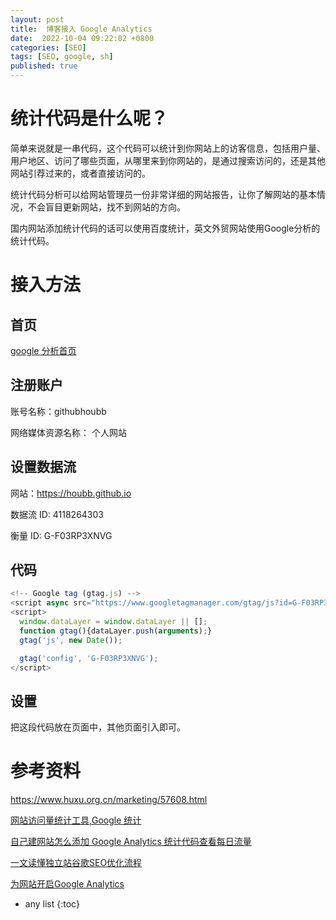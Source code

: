 ```yaml
---
layout: post
title:  博客接入 Google Analytics 
date:  2022-10-04 09:22:02 +0800
categories: [SEO]
tags: [SEO, google, sh]
published: true
---
```


# 统计代码是什么呢？

简单来说就是一串代码，这个代码可以统计到你网站上的访客信息，包括用户量、用户地区、访问了哪些页面，从哪里来到你网站的，是通过搜索访问的，还是其他网站引荐过来的，或者直接访问的。

统计代码分析可以给网站管理员一份非常详细的网站报告，让你了解网站的基本情况，不会盲目更新网站，找不到网站的方向。

国内网站添加统计代码的话可以使用百度统计，英文外贸网站使用Google分析的统计代码。

# 接入方法

## 首页

[google 分析首页](https://analytics.google.com/analytics/web/provision/#/provision)

## 注册账户

账号名称：githubhoubb

网络媒体资源名称： 个人网站

## 设置数据流

网站：https://houbb.github.io

数据流 ID: 4118264303

衡量 ID: G-F03RP3XNVG

## 代码

```js
<!-- Google tag (gtag.js) -->
<script async src="https://www.googletagmanager.com/gtag/js?id=G-F03RP3XNVG"></script>
<script>
  window.dataLayer = window.dataLayer || [];
  function gtag(){dataLayer.push(arguments);}
  gtag('js', new Date());

  gtag('config', 'G-F03RP3XNVG');
</script>
```

## 设置 

把这段代码放在页面中，其他页面引入即可。

# 参考资料

https://www.huxu.org.cn/marketing/57608.html

[网站访问量统计工具,Google 统计](https://www.zhangshilong.cn/work/356304.html)

[自己建网站怎么添加 Google Analytics 统计代码查看每日流量](https://blog.naibabiji.com/tutorial/google-analytics.html)

[一文读懂独立站谷歌SEO优化流程](https://zhuanlan.zhihu.com/p/507769599)

[为网站开启Google Analytics](https://zhuanlan.zhihu.com/p/507279404)

* any list
{:toc}